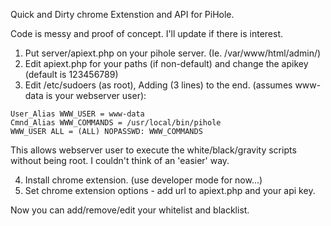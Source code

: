 Quick and Dirty chrome Extenstion and API for PiHole.

Code is messy and proof of concept. I'll update if there is interest.

1. Put server/apiext.php on your pihole server. (Ie. /var/www/html/admin/)
2. Edit apiext.php for your paths (if non-default) and change the apikey (default is 123456789)
3. Edit /etc/sudoers (as root), Adding (3 lines) to the end. (assumes www-data is your webserver user):

```
User_Alias WWW_USER = www-data
Cmnd_Alias WWW_COMMANDS = /usr/local/bin/pihole
WWW_USER ALL = (ALL) NOPASSWD: WWW_COMMANDS
```
This allows webserver user to execute the white/black/gravity scripts without being root. I couldn't think of an 'easier' way.

4. Install chrome extension. (use developer mode for now...)
5. Set chrome extension options - add url to apiext.php and your api key.

Now you can add/remove/edit your whitelist and blacklist.





